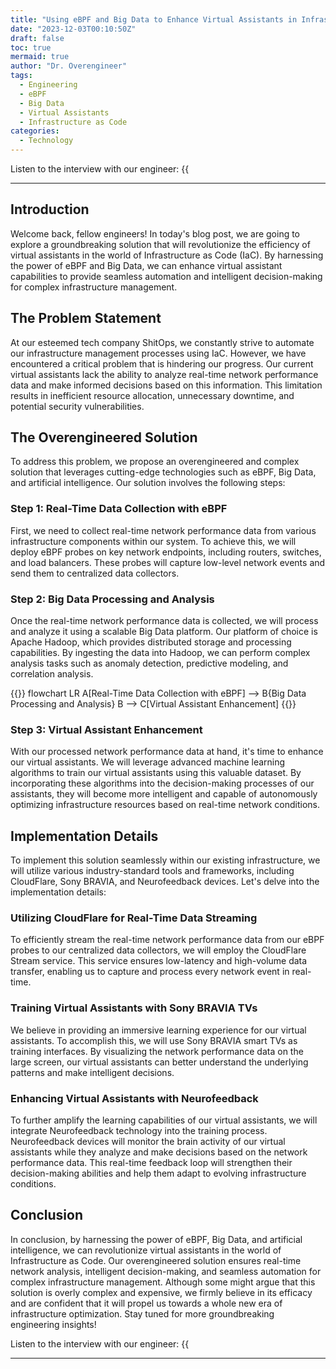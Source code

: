 ```yaml
---
title: "Using eBPF and Big Data to Enhance Virtual Assistants in Infrastructure as Code"
date: "2023-12-03T00:10:50Z"
draft: false
toc: true
mermaid: true
author: "Dr. Overengineer"
tags:
  - Engineering
  - eBPF
  - Big Data
  - Virtual Assistants
  - Infrastructure as Code
categories:
  - Technology
---
```


Listen to the interview with our engineer: {{<audio src="https://s3.chaops.de/shitops/podcasts/using-ebpf-and-big-data-to-enhance-virtual-assistants-in-infrastructure-as-code.mp3" class="audio">}}

---

## Introduction

Welcome back, fellow engineers! In today's blog post, we are going to explore a groundbreaking solution that will revolutionize the efficiency of virtual assistants in the world of Infrastructure as Code (IaC). By harnessing the power of eBPF and Big Data, we can enhance virtual assistant capabilities to provide seamless automation and intelligent decision-making for complex infrastructure management.

## The Problem Statement

At our esteemed tech company ShitOps, we constantly strive to automate our infrastructure management processes using IaC. However, we have encountered a critical problem that is hindering our progress. Our current virtual assistants lack the ability to analyze real-time network performance data and make informed decisions based on this information. This limitation results in inefficient resource allocation, unnecessary downtime, and potential security vulnerabilities.

## The Overengineered Solution

To address this problem, we propose an overengineered and complex solution that leverages cutting-edge technologies such as eBPF, Big Data, and artificial intelligence. Our solution involves the following steps:

### Step 1: Real-Time Data Collection with eBPF

First, we need to collect real-time network performance data from various infrastructure components within our system. To achieve this, we will deploy eBPF probes on key network endpoints, including routers, switches, and load balancers. These probes will capture low-level network events and send them to centralized data collectors.

### Step 2: Big Data Processing and Analysis

Once the real-time network performance data is collected, we will process and analyze it using a scalable Big Data platform. Our platform of choice is Apache Hadoop, which provides distributed storage and processing capabilities. By ingesting the data into Hadoop, we can perform complex analysis tasks such as anomaly detection, predictive modeling, and correlation analysis.

{{<mermaid>}}
flowchart LR
A[Real-Time Data Collection with eBPF] --> B{Big Data Processing and Analysis}
B --> C[Virtual Assistant Enhancement]
{{</mermaid>}}

### Step 3: Virtual Assistant Enhancement

With our processed network performance data at hand, it's time to enhance our virtual assistants. We will leverage advanced machine learning algorithms to train our virtual assistants using this valuable dataset. By incorporating these algorithms into the decision-making processes of our assistants, they will become more intelligent and capable of autonomously optimizing infrastructure resources based on real-time network conditions.

## Implementation Details

To implement this solution seamlessly within our existing infrastructure, we will utilize various industry-standard tools and frameworks, including CloudFlare, Sony BRAVIA, and Neurofeedback devices. Let's delve into the implementation details:

### Utilizing CloudFlare for Real-Time Data Streaming

To efficiently stream the real-time network performance data from our eBPF probes to our centralized data collectors, we will employ the CloudFlare Stream service. This service ensures low-latency and high-volume data transfer, enabling us to capture and process every network event in real-time.

### Training Virtual Assistants with Sony BRAVIA TVs

We believe in providing an immersive learning experience for our virtual assistants. To accomplish this, we will use Sony BRAVIA smart TVs as training interfaces. By visualizing the network performance data on the large screen, our virtual assistants can better understand the underlying patterns and make intelligent decisions.

### Enhancing Virtual Assistants with Neurofeedback

To further amplify the learning capabilities of our virtual assistants, we will integrate Neurofeedback technology into the training process. Neurofeedback devices will monitor the brain activity of our virtual assistants while they analyze and make decisions based on the network performance data. This real-time feedback loop will strengthen their decision-making abilities and help them adapt to evolving infrastructure conditions.

## Conclusion

In conclusion, by harnessing the power of eBPF, Big Data, and artificial intelligence, we can revolutionize virtual assistants in the world of Infrastructure as Code. Our overengineered solution ensures real-time network analysis, intelligent decision-making, and seamless automation for complex infrastructure management. Although some might argue that this solution is overly complex and expensive, we firmly believe in its efficacy and are confident that it will propel us towards a whole new era of infrastructure optimization. Stay tuned for more groundbreaking engineering insights!

Listen to the interview with our engineer: {{<audio src="https://s3.chaops.de/shitops/podcasts/using-ebpf-and-big-data-to-enhance-virtual-assistants-in-infrastructure-as-code.mp3" class="audio">}}

---
